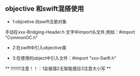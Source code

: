 ##  objective 和swift混搭使用

-  1:objcetive 向swift注册对象

手动在xxx-Bridging-Header.h 文字中import头文件,例如：#import "CommonOC.h"

-  2:在swift中引入objective类

-  3:在使用的object中引入文件：#import "xxx-Swift.h" 

** !!!!!!!!注意！！：1会报错2无智能感应3注意大小写 **
